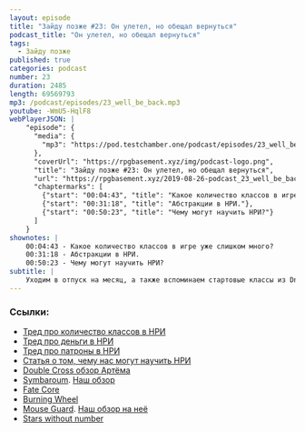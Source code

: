```yaml
---
layout: episode
title: "Зайду позже #23: Он улетел, но обещал вернуться"
podcast_title: "Он улетел, но обещал вернуться"
tags:
  - Зайду позже
published: true
categories: podcast
number: 23
duration: 2485
length: 69569793
mp3: /podcast/episodes/23_well_be_back.mp3
youtube: -WmU5-HqlF8
webPlayerJSON: |
    "episode": {
      "media": {
        "mp3": "https://pod.testchamber.one/podcast/episodes/23_well_be_back.mp3"
      },
      "coverUrl": "https://rpgbasement.xyz/img/podcast-logo.png",
      "title": "Зайду позже #23: Он улетел, но обещал вернуться",
      "url": "https://rpgbasement.xyz/2019-08-26-podcast_23_well_be_back/",
      "chaptermarks": [
        {"start": "00:04:43", "title": "Какое количество классов в игре уже слишком много?"},
        {"start": "00:31:18", "title": "Абстракции в НРИ."},
        {"start": "00:50:23", "title": "Чему могут научить НРИ?"}
      ]
    }
shownotes: |
    00:04:43 - Какое количество классов в игре уже слишком много?  
    00:31:18 - Абстракции в НРИ.  
    00:50:23 - Чему могут научить НРИ?  
subtitle: |
    Уходим в отпуск на месяц, а также вспоминаем стартовые классы из DnD и не считаем патроны c деньгами для правого дела   
---
```


### Ссылки:  
- [Тред про количество классов в НРИ](https://www.reddit.com/r/rpg/comments/cflyfu/in_classbased_rpg_systems_how_many_classes_is_too/)  
- [Тред про деньги в НРИ](https://www.reddit.com/r/RPGdesign/comments/ccnhha/how_do_you_abstract_money/)  
- [Тред про патроны в НРИ](https://www.reddit.com/r/RPGdesign/comments/ccq0f3/how_i_abstract_ammo/)  
- [Статья о том, чему нас могут научить НРИ](https://mindweaverpg.wordpress.com/2019/08/16/why-play-rpgs/)  
- [Double Cross обзор Артёма](https://imaginaria.ru/p/double-cross.html)  
- [Symbaroum](https://www.modiphius.net/products/symbaroum-core-book-print-and-pdf). [Наш обзор](https://rpgbasement.xyz/2019-02-03-symbaroum/)  
- [Fate Core](http://www.evilhat.com/home/fate-core/)  
- [Burning Wheel](https://www.burningwheel.com/)  
- [Mouse Guard](http://www.mouseguard.net/book/role-playing-game/). [Наш обзор на неё](https://rpgbasement.xyz/2019-07-09-mouse_guard/)  
- [Stars without number](https://www.drivethrurpg.com/product/226996/Stars-Without-Number-Revised-Edition)  
